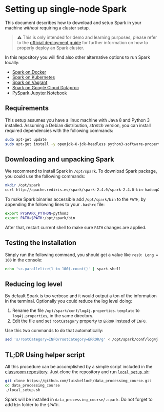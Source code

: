 # Setting up single-node Spark

This document describes how to download and setup Spark in your machine _without_ requiring a cluster setup.

> :warning: This is only intended for demo and learning purposes, please refer to the [official deployment guide](https://spark.apache.org/docs/latest/cluster-overview.html) for further information on how to properly deploy an Spark cluster.

In this repository you will find also other alternative options to run Spark locally:

  - [Spark on Docker](docker/docker.md)
  - [Spark on Kubernetes](kubernetes/kubernetes.md)
  - [Spark on Vagrant](vagrant.md)
  - [Spark on Google Cloud Dataproc](dataproc.md)
  - [PySpark Jupyter Notebook](pyspark-jupyter/README.md)

## Requirements

This setup assumes you have a linux machine with Java 8 and Python 3 installed. Assuming a Debian distribution, _stretch_ version, you can install required dependencies with the following commands:

```bash
sudo apt-get update
sudo apt-get install -y openjdk-8-jdk-headless python3-software-properties python3-numpy curl
```

## Downloading and unpacking Spark

We recommend to install Spark in `/opt/spark`. To download Spark package, you could use the following commands:

```bash
mkdir /opt/spark
curl http://apache.rediris.es/spark/spark-2.4.0/spark-2.4.0-bin-hadoop2.7.tgz | tar -xz -C /opt/spark --strip-components=1
```

To make Spark binaries accessible add `/opt/spark/bin` to the `PATH`, by appending the following lines to your `.bashrc` file:

```bash
export PYSPARK_PYTHON=python3
export PATH=$PATH:/opt/spark/bin
```

After that, restart current shell to make sure `PATH` changes are applied.

## Testing the installation

Simply run the following command, you should get a value like `res0: Long = 100` in the console:

```bash
echo 'sc.parallelize(1 to 100).count()' | spark-shell
```

## Reducing log level

By default Spark is too verbose and it would output a ton of the information in the terminal. Optionally you could reduce the log level doing:

  1. Rename the file `/opt/spark/conf/log4j.properties.template` to `log4j.properties`, in the same directory.
  2. Edit the file and set `rootCategory` property to `ERROR` instead of `INFO`.

Use this two commands to do that automatically:

```bash
sed 's/rootCategory=INFO/rootCategory=ERROR/g' < /opt/spark/conf/log4j.properties.template > /opt/spark/conf/log4j.properties
```

## TL;DR Using helper script

All this procedure can be accomplished by a simple script included in the [classroom repository](https://github.com/luisbelloch/data_processing_course). Just clone the repository and run [`local_setup.sh`](../local_setup.sh):

```bash
git clone https://github.com/luisbelloch/data_processing_course.git
cd data_processing_course
./local_setup.sh
```

Spark will be installed in `data_processing_course/.spark`. Do not forget to add `bin` folder to the `$PATH`.
